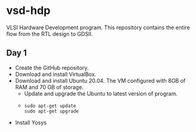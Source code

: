 # vsd-hdp
VLSI Hardware Development program. This repository contains the entire flow from the RTL design to GDSII.

## Day 1
 * Create the GitHub repository.
 * Download and install VirtualBox.
 * Download and install Ubuntu 20.04. The VM configured with 8GB of RAM and 70 GB of storage.
   * Update and upgrade the Ubuntu to latest version of program.
   * ```
     sudo apt-get update
     sudo apt-get upgrade
     ```
 * Install Yosys

   
